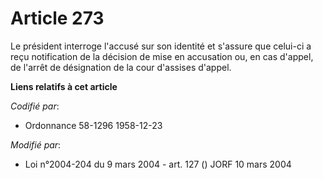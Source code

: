 # Article 273

Le président interroge l'accusé sur son identité et s'assure que celui-ci a reçu notification de la décision de mise en
accusation ou, en cas d'appel, de l'arrêt de désignation de la cour d'assises d'appel.

**Liens relatifs à cet article**

_Codifié par_:

  - Ordonnance 58-1296 1958-12-23

_Modifié par_:

  - Loi n°2004-204 du 9 mars 2004 - art. 127 () JORF 10 mars 2004
